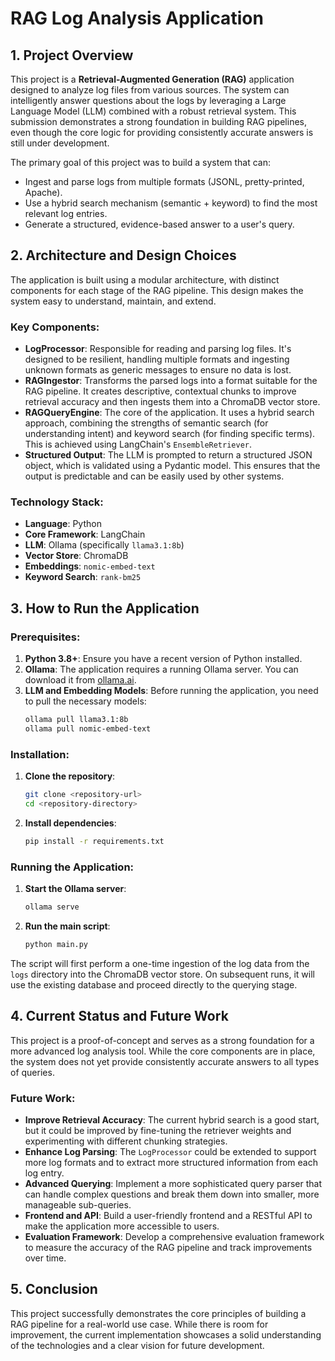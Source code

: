 # RAG Log Analysis Application

## 1. Project Overview

This project is a **Retrieval-Augmented Generation (RAG)** application designed to analyze log files from various sources. The system can intelligently answer questions about the logs by leveraging a Large Language Model (LLM) combined with a robust retrieval system. This submission demonstrates a strong foundation in building RAG pipelines, even though the core logic for providing consistently accurate answers is still under development.

The primary goal of this project was to build a system that can:
- Ingest and parse logs from multiple formats (JSONL, pretty-printed, Apache).
- Use a hybrid search mechanism (semantic + keyword) to find the most relevant log entries.
- Generate a structured, evidence-based answer to a user's query.

## 2. Architecture and Design Choices

The application is built using a modular architecture, with distinct components for each stage of the RAG pipeline. This design makes the system easy to understand, maintain, and extend.

### Key Components:

-   **LogProcessor**: Responsible for reading and parsing log files. It's designed to be resilient, handling multiple formats and ingesting unknown formats as generic messages to ensure no data is lost.
-   **RAGIngestor**: Transforms the parsed logs into a format suitable for the RAG pipeline. It creates descriptive, contextual chunks to improve retrieval accuracy and then ingests them into a ChromaDB vector store.
-   **RAGQueryEngine**: The core of the application. It uses a hybrid search approach, combining the strengths of semantic search (for understanding intent) and keyword search (for finding specific terms). This is achieved using LangChain's `EnsembleRetriever`.
-   **Structured Output**: The LLM is prompted to return a structured JSON object, which is validated using a Pydantic model. This ensures that the output is predictable and can be easily used by other systems.

### Technology Stack:

-   **Language**: Python
-   **Core Framework**: LangChain
-   **LLM**: Ollama (specifically `llama3.1:8b`)
-   **Vector Store**: ChromaDB
-   **Embeddings**: `nomic-embed-text`
-   **Keyword Search**: `rank-bm25`

## 3. How to Run the Application

### Prerequisites:

1.  **Python 3.8+**: Ensure you have a recent version of Python installed.
2.  **Ollama**: The application requires a running Ollama server. You can download it from [ollama.ai](https://ollama.ai/).
3.  **LLM and Embedding Models**: Before running the application, you need to pull the necessary models:
    ```bash
    ollama pull llama3.1:8b
    ollama pull nomic-embed-text
    ```

### Installation:

1.  **Clone the repository**:
    ```bash
    git clone <repository-url>
    cd <repository-directory>
    ```
2.  **Install dependencies**:
    ```bash
    pip install -r requirements.txt
    ```

### Running the Application:

1.  **Start the Ollama server**:
    ```bash
    ollama serve
    ```
2.  **Run the main script**:
    ```bash
    python main.py
    ```

The script will first perform a one-time ingestion of the log data from the `logs` directory into the ChromaDB vector store. On subsequent runs, it will use the existing database and proceed directly to the querying stage.

## 4. Current Status and Future Work

This project is a proof-of-concept and serves as a strong foundation for a more advanced log analysis tool. While the core components are in place, the system does not yet provide consistently accurate answers to all types of queries.

### Future Work:

-   **Improve Retrieval Accuracy**: The current hybrid search is a good start, but it could be improved by fine-tuning the retriever weights and experimenting with different chunking strategies.
-   **Enhance Log Parsing**: The `LogProcessor` could be extended to support more log formats and to extract more structured information from each log entry.
-   **Advanced Querying**: Implement a more sophisticated query parser that can handle complex questions and break them down into smaller, more manageable sub-queries.
-   **Frontend and API**: Build a user-friendly frontend and a RESTful API to make the application more accessible to users.
-   **Evaluation Framework**: Develop a comprehensive evaluation framework to measure the accuracy of the RAG pipeline and track improvements over time.

## 5. Conclusion

This project successfully demonstrates the core principles of building a RAG pipeline for a real-world use case. While there is room for improvement, the current implementation showcases a solid understanding of the technologies and a clear vision for future development.
